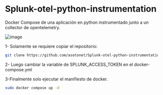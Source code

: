 # Splunk-otel-python-instrumentation
Docker Compose de una aplicación en python instrumentado junto a un collector de opentelemetry.

![image](https://github.com/user-attachments/assets/10bec974-817a-4faf-836c-9274a8c4d204)


1- Solamente se requiere copiar el repositorio:
````bash
git clone https://github.com/asotonet/Splunk-otel-python-instrumentation.git
````

2- Luego cambiar la variable de SPLUNK_ACCESS_TOKEN en el docker-compose.yml

3-Finalmente solo ejecutar el manifiesto de docker.

````bash
sudo docker compose up -d
````
